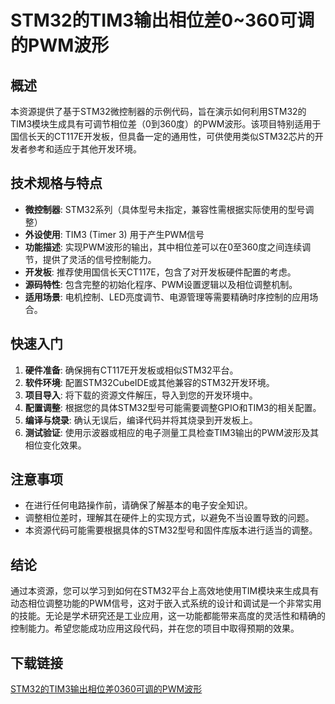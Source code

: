 # STM32的TIM3输出相位差0~360可调的PWM波形

## 概述

本资源提供了基于STM32微控制器的示例代码，旨在演示如何利用STM32的TIM3模块生成具有可调节相位差（0到360度）的PWM波形。该项目特别适用于国信长天的CT117E开发板，但具备一定的通用性，可供使用类似STM32芯片的开发者参考和适应于其他开发环境。

## 技术规格与特点

- **微控制器**: STM32系列（具体型号未指定，兼容性需根据实际使用的型号调整）
- **外设使用**: TIM3 (Timer 3) 用于产生PWM信号
- **功能描述**: 实现PWM波形的输出，其中相位差可以在0至360度之间连续调节，提供了灵活的信号控制能力。
- **开发板**: 推荐使用国信长天CT117E，包含了对开发板硬件配置的考虑。
- **源码特性**: 包含完整的初始化程序、PWM设置逻辑以及相位调整机制。
- **适用场景**: 电机控制、LED亮度调节、电源管理等需要精确时序控制的应用场合。

## 快速入门

1. **硬件准备**: 确保拥有CT117E开发板或相似STM32平台。
2. **软件环境**: 配置STM32CubeIDE或其他兼容的STM32开发环境。
3. **项目导入**: 将下载的资源文件解压，导入到您的开发环境中。
4. **配置调整**: 根据您的具体STM32型号可能需要调整GPIO和TIM3的相关配置。
5. **编译与烧录**: 确认无误后，编译代码并将其烧录到开发板上。
6. **测试验证**: 使用示波器或相应的电子测量工具检查TIM3输出的PWM波形及其相位变化效果。

## 注意事项

- 在进行任何电路操作前，请确保了解基本的电子安全知识。
- 调整相位差时，理解其在硬件上的实现方式，以避免不当设置导致的问题。
- 本资源代码可能需要根据具体的STM32型号和固件库版本进行适当的调整。

## 结论

通过本资源，您可以学习到如何在STM32平台上高效地使用TIM模块来生成具有动态相位调整功能的PWM信号，这对于嵌入式系统的设计和调试是一个非常实用的技能。无论是学术研究还是工业应用，这一功能都能带来高度的灵活性和精确的控制能力。希望您能成功应用这段代码，并在您的项目中取得预期的效果。

## 下载链接

[STM32的TIM3输出相位差0360可调的PWM波形](https://pan.quark.cn/s/5b0e0f89839f)